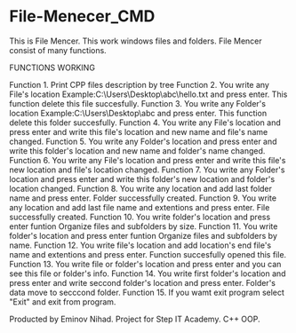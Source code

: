 # File-Menecer_CMD
This is File Mencer. This work windows files and folders. File Mencer consist of many functions. 

FUNCTIONS WORKING

Function 1. Print CPP files description by tree
Function 2. You write any File's location Example:C:\Users\Desktop\abc\hello.txt and press enter. This function delete this file succesfully.
Function 3. You write any Folder's location Example:C:\Users\Desktop\abc and press enter. This function delete this folder succesfully.
Function 4. You write any File's location and press enter and write this file's location and new name and file's name changed.
Function 5. You write any Folder's location and press enter and write this folder's location and new name and folder's name changed.
Function 6. You write any File's location and press enter and write this file's new location and  file's location changed.
Function 7. You write any Folder's location and press enter and write this folder's new location and  folder's location changed.
Function 8. You write any location and add last folder name and press enter. Folder successfully created.
Function 9. You write any location and add last file name and extentions and press enter. File successfully created.
Function 10. You write folder's location and press enter funtion Organize files and subfolders by size.
Function 11. You write folder's location and press enter funtion Organize files and subfolders by name.
Function 12. You write file's location and add location's end file's name and extentions and press enter. Function succesfully opened this file.
Function 13. You write file or folder's location and press enter and you can see this file or folder's info.
Function 14. You write first folder's location and press enter and write seccond folder's location and press enter. Folder's data move to secccond folder.
Function 15. If you wamt exit program select "Exit" and exit from program.


Producted by Eminov Nihad.
Project for Step IT Academy.
C++ OOP.

